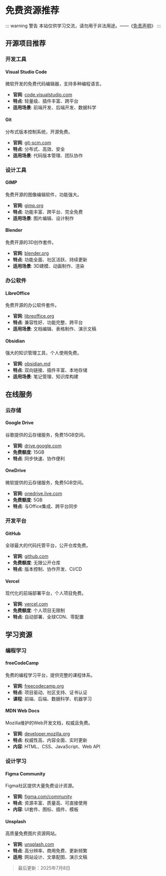 # 免费资源推荐

::: warning 警告
本站仅供学习交流，请勿用于非法用途。——《[免责声明](/disclaimer)》
:::

## 开源项目推荐

### 开发工具

#### Visual Studio Code
微软开发的免费代码编辑器，支持多种编程语言。

- **官网**: [code.visualstudio.com](https://code.visualstudio.com)
- **特点**: 轻量级、插件丰富、跨平台
- **适用场景**: 前端开发、后端开发、数据科学

#### Git
分布式版本控制系统，开源免费。

- **官网**: [git-scm.com](https://git-scm.com)
- **特点**: 分布式、高效、安全
- **适用场景**: 代码版本管理、团队协作

### 设计工具

#### GIMP
免费开源的图像编辑软件，功能强大。

- **官网**: [gimp.org](https://www.gimp.org)
- **特点**: 功能丰富、跨平台、完全免费
- **适用场景**: 图片编辑、设计制作

#### Blender
免费开源的3D创作套件。

- **官网**: [blender.org](https://www.blender.org)
- **特点**: 功能全面、社区活跃、持续更新
- **适用场景**: 3D建模、动画制作、渲染

### 办公软件

#### LibreOffice
免费开源的办公软件套件。

- **官网**: [libreoffice.org](https://www.libreoffice.org)
- **特点**: 兼容性好、功能完整、跨平台
- **适用场景**: 文档编辑、表格制作、演示文稿

#### Obsidian
强大的知识管理工具，个人使用免费。

- **官网**: [obsidian.md](https://obsidian.md)
- **特点**: 双向链接、插件丰富、本地存储
- **适用场景**: 笔记管理、知识库构建

## 在线服务

### 云存储

#### Google Drive
谷歌提供的云存储服务，免费15GB空间。

- **官网**: [drive.google.com](https://drive.google.com)
- **免费额度**: 15GB
- **特点**: 同步快速、协作便利

#### OneDrive
微软提供的云存储服务，免费5GB空间。

- **官网**: [onedrive.live.com](https://onedrive.live.com)
- **免费额度**: 5GB
- **特点**: 与Office集成、跨平台同步

### 开发平台

#### GitHub
全球最大的代码托管平台，公开仓库免费。

- **官网**: [github.com](https://github.com)
- **免费额度**: 无限公开仓库
- **特点**: 版本控制、协作开发、CI/CD

#### Vercel
现代化的前端部署平台，个人项目免费。

- **官网**: [vercel.com](https://vercel.com)
- **免费额度**: 个人项目无限制
- **特点**: 自动部署、全球CDN、零配置

## 学习资源

### 编程学习

#### freeCodeCamp
免费的编程学习平台，提供完整的课程体系。

- **官网**: [freecodecamp.org](https://www.freecodecamp.org)
- **特点**: 项目驱动、社区支持、证书认证
- **课程**: 前端、后端、数据科学、机器学习

#### MDN Web Docs
Mozilla维护的Web开发文档，权威且免费。

- **官网**: [developer.mozilla.org](https://developer.mozilla.org)
- **特点**: 权威性高、内容全面、实时更新
- **内容**: HTML、CSS、JavaScript、Web API

### 设计学习

#### Figma Community
Figma社区提供大量免费设计资源。

- **官网**: [figma.com/community](https://www.figma.com/community)
- **特点**: 资源丰富、质量高、可直接使用
- **内容**: UI套件、图标、插件、模板

#### Unsplash
高质量免费图片资源网站。

- **官网**: [unsplash.com](https://unsplash.com)
- **特点**: 高分辨率、商用免费、更新频繁
- **适用**: 网站设计、文章配图、演示文稿

> 最后更新：2025年7月8日

